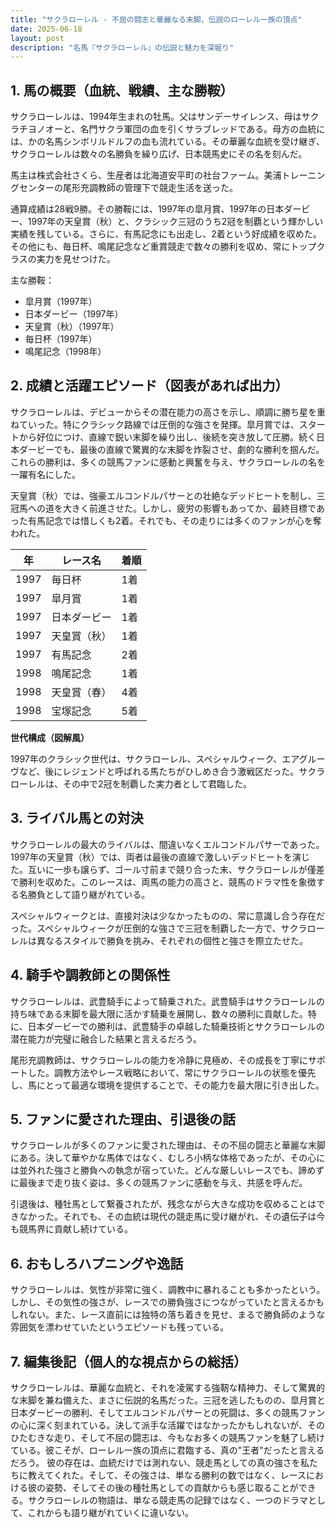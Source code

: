 ```yaml
---
title: "サクラローレル - 不屈の闘志と華麗なる末脚、伝説のローレル一族の頂点"
date: 2025-06-18
layout: post
description: "名馬『サクラローレル』の伝説と魅力を深堀り"
---
```


## 1. 馬の概要（血統、戦績、主な勝鞍）

サクラローレルは、1994年生まれの牡馬。父はサンデーサイレンス、母はサクラチヨノオーと、名門サクラ軍団の血を引くサラブレッドである。母方の血統には、かの名馬シンボリルドルフの血も流れている。その華麗な血統を受け継ぎ、サクラローレルは数々の名勝負を繰り広げ、日本競馬史にその名を刻んだ。

馬主は株式会社さくら、生産者は北海道安平町の社台ファーム。美浦トレーニングセンターの尾形充調教師の管理下で競走生活を送った。

通算成績は28戦9勝。その勝鞍には、1997年の皐月賞、1997年の日本ダービー、1997年の天皇賞（秋）と、クラシック三冠のうち2冠を制覇という輝かしい実績を残している。さらに、有馬記念にも出走し、2着という好成績を収めた。その他にも、毎日杯、鳴尾記念など重賞競走で数々の勝利を収め、常にトップクラスの実力を見せつけた。

主な勝鞍：

* 皐月賞（1997年）
* 日本ダービー（1997年）
* 天皇賞（秋）（1997年）
* 毎日杯（1997年）
* 鳴尾記念（1998年）


## 2. 成績と活躍エピソード（図表があれば出力）

サクラローレルは、デビューからその潜在能力の高さを示し、順調に勝ち星を重ねていった。特にクラシック路線では圧倒的な強さを発揮。皐月賞では、スタートから好位につけ、直線で鋭い末脚を繰り出し、後続を突き放して圧勝。続く日本ダービーでも、最後の直線で驚異的な末脚を炸裂させ、劇的な勝利を掴んだ。これらの勝利は、多くの競馬ファンに感動と興奮を与え、サクラローレルの名を一躍有名にした。

天皇賞（秋）では、強豪エルコンドルパサーとの壮絶なデッドヒートを制し、三冠馬への道を大きく前進させた。しかし、疲労の影響もあってか、最終目標であった有馬記念では惜しくも2着。それでも、その走りには多くのファンが心を奪われた。

| 年 | レース名         | 着順 |
|---|-----------------|-----|
| 1997 | 毎日杯           | 1着 |
| 1997 | 皐月賞           | 1着 |
| 1997 | 日本ダービー       | 1着 |
| 1997 | 天皇賞（秋）     | 1着 |
| 1997 | 有馬記念         | 2着 |
| 1998 | 鳴尾記念         | 1着 |
| 1998 | 天皇賞（春）     | 4着 |
| 1998 | 宝塚記念         | 5着 |


**世代構成（図解風）**

1997年のクラシック世代は、サクラローレル、スペシャルウィーク、エアグルーヴなど、後にレジェンドと呼ばれる馬たちがひしめき合う激戦区だった。サクラローレルは、その中で2冠を制覇した実力者として君臨した。


## 3. ライバル馬との対決

サクラローレルの最大のライバルは、間違いなくエルコンドルパサーであった。1997年の天皇賞（秋）では、両者は最後の直線で激しいデッドヒートを演じた。互いに一歩も譲らず、ゴール寸前まで競り合った末、サクラローレルが僅差で勝利を収めた。このレースは、両馬の能力の高さと、競馬のドラマ性を象徴する名勝負として語り継がれている。

スペシャルウィークとは、直接対決は少なかったものの、常に意識し合う存在だった。スペシャルウィークが圧倒的な強さで三冠を制覇した一方で、サクラローレルは異なるスタイルで勝負を挑み、それぞれの個性と強さを際立たせた。


## 4. 騎手や調教師との関係性

サクラローレルは、武豊騎手によって騎乗された。武豊騎手はサクラローレルの持ち味である末脚を最大限に活かす騎乗を展開し、数々の勝利に貢献した。特に、日本ダービーでの勝利は、武豊騎手の卓越した騎乗技術とサクラローレルの潜在能力が完璧に融合した結果と言えるだろう。

尾形充調教師は、サクラローレルの能力を冷静に見極め、その成長を丁寧にサポートした。調教方法やレース戦略において、常にサクラローレルの状態を優先し、馬にとって最適な環境を提供することで、その能力を最大限に引き出した。


## 5. ファンに愛された理由、引退後の話

サクラローレルが多くのファンに愛された理由は、その不屈の闘志と華麗な末脚にある。決して華やかな馬体ではなく、むしろ小柄な体格であったが、その心には並外れた強さと勝負への執念が宿っていた。どんな厳しいレースでも、諦めずに最後まで走り抜く姿は、多くの競馬ファンに感動を与え、共感を呼んだ。

引退後は、種牡馬として繋養されたが、残念ながら大きな成功を収めることはできなかった。それでも、その血統は現代の競走馬に受け継がれ、その遺伝子は今も競馬界に貢献し続けている。


## 6. おもしろハプニングや逸話

サクラローレルは、気性が非常に強く、調教中に暴れることも多かったという。しかし、その気性の強さが、レースでの勝負強さにつながっていたと言えるかもしれない。また、レース直前には独特の落ち着きを見せ、まるで勝負師のような雰囲気を漂わせていたというエピソードも残っている。


## 7. 編集後記（個人的な視点からの総括）

サクラローレルは、華麗な血統と、それを凌駕する強靭な精神力、そして驚異的な末脚を兼ね備えた、まさに伝説的名馬だった。三冠を逃したものの、皐月賞と日本ダービーの勝利、そしてエルコンドルパサーとの死闘は、多くの競馬ファンの心に深く刻まれている。決して派手な活躍ではなかったかもしれないが、そのひたむきな走り、そして不屈の闘志は、今もなお多くの競馬ファンを魅了し続けている。彼こそが、ローレル一族の頂点に君臨する、真の"王者"だったと言えるだろう。  彼の存在は、血統だけでは測れない、競走馬としての真の強さを私たちに教えてくれた。そして、その強さは、単なる勝利の数ではなく、レースにおける彼の姿勢、そしてその後の種牡馬としての貢献からも感じ取ることができる。サクラローレルの物語は、単なる競走馬の記録ではなく、一つのドラマとして、これからも語り継がれていくに違いない。
